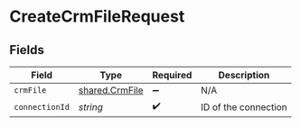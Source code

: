 # CreateCrmFileRequest


## Fields

| Field                                                   | Type                                                    | Required                                                | Description                                             |
| ------------------------------------------------------- | ------------------------------------------------------- | ------------------------------------------------------- | ------------------------------------------------------- |
| `crmFile`                                               | [shared.CrmFile](../../../sdk/models/shared/crmfile.md) | :heavy_minus_sign:                                      | N/A                                                     |
| `connectionId`                                          | *string*                                                | :heavy_check_mark:                                      | ID of the connection                                    |